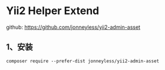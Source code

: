 Yii2 Helper Extend
=========


github: https://github.com/jonneyless/yii2-admin-asset

1、安装
------------

```
composer require --prefer-dist jonneyless/yii2-admin-asset